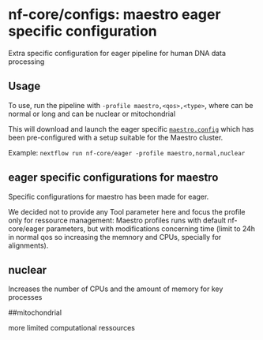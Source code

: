 # nf-core/configs: maestro eager specific configuration

Extra specific configuration for eager pipeline for human DNA data processing

## Usage

To use, run the pipeline with `-profile maestro,<qos>,<type>`, where <qos> can be normal or long and <type> can be nuclear or mitochondrial

This will download and launch the eager specific [`maestro.config`](../../../conf/pipeline/eager/maestro.config) which has been pre-configured with a setup suitable for the Maestro cluster.

Example: `nextflow run nf-core/eager -profile maestro,normal,nuclear`

## eager specific configurations for maestro

Specific configurations for maestro has been made for eager.

We decided not to provide any Tool parameter here and focus the profile only for ressource management: Maestro profiles runs with default nf-core/eager parameters, but with modifications concerning time (limit to 24h in normal qos so increasing the memnory and CPUs, specially for alignments).


## nuclear

Increases the number of CPUs and the amount of memory for key processes


##mitochondrial

more limited computational ressources


